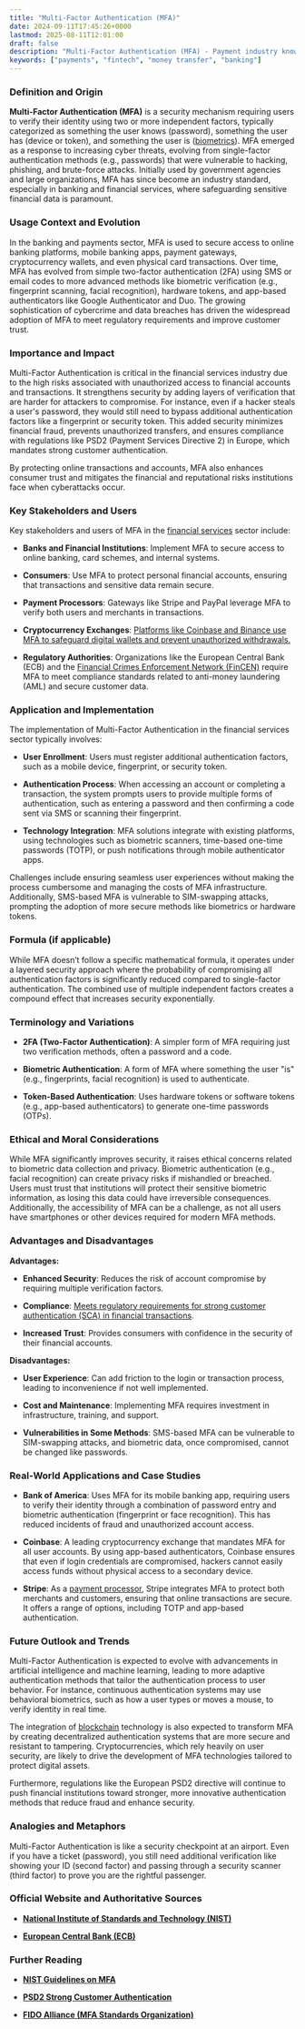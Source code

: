 ```yaml
---
title: "Multi-Factor Authentication (MFA)"
date: 2024-09-11T17:45:26+0000
lastmod: 2025-08-11T12:01:00
draft: false
description: "Multi-Factor Authentication (MFA) - Payment industry knowledge and insights"
keywords: ["payments", "fintech", "money transfer", "banking"]
---
```


### Definition and Origin

**Multi-Factor Authentication (MFA)** is a security mechanism requiring users to verify their identity using two or more independent factors, typically categorized as something the user knows (password), something the user has (device or token), and something the user is ([biometrics](https://faisalkhan.com/learn/payments-wiki/biometric-data/)). MFA emerged as a response to increasing cyber threats, evolving from single-factor authentication methods (e.g., passwords) that were vulnerable to hacking, phishing, and brute-force attacks. Initially used by government agencies and large organizations, MFA has since become an industry standard, especially in banking and financial services, where safeguarding sensitive financial data is paramount.

### Usage Context and Evolution

In the banking and payments sector, MFA is used to secure access to online banking platforms, mobile banking apps, payment gateways, cryptocurrency wallets, and even physical card transactions. Over time, MFA has evolved from simple two-factor authentication (2FA) using SMS or email codes to more advanced methods like biometric verification (e.g., fingerprint scanning, facial recognition), hardware tokens, and app-based authenticators like Google Authenticator and Duo. The growing sophistication of cybercrime and data breaches has driven the widespread adoption of MFA to meet regulatory requirements and improve customer trust.

### Importance and Impact

Multi-Factor Authentication is critical in the financial services industry due to the high risks associated with unauthorized access to financial accounts and transactions. It strengthens security by adding layers of verification that are harder for attackers to compromise. For instance, even if a hacker steals a user's password, they would still need to bypass additional authentication factors like a fingerprint or security token. This added security minimizes financial fraud, prevents unauthorized transfers, and ensures compliance with regulations like PSD2 (Payment Services Directive 2) in Europe, which mandates strong customer authentication.

By protecting online transactions and accounts, MFA also enhances consumer trust and mitigates the financial and reputational risks institutions face when cyberattacks occur.

### Key Stakeholders and Users

Key stakeholders and users of MFA in the [financial services](https://faisalkhanllc.xyz/resources/payments-wiki/f/financial-services/) sector include:

- **Banks and Financial Institutions**: Implement MFA to secure access to online banking, card schemes, and internal systems.

- **Consumers**: Use MFA to protect personal financial accounts, ensuring that transactions and sensitive data remain secure.

- **Payment Processors**: Gateways like Stripe and PayPal leverage MFA to verify both users and merchants in transactions.

- **Cryptocurrency Exchanges**: [Platforms like Coinbase and Binance use MFA to safeguard digital wallets and prevent unauthorized withdrawals.](https://faisalkhanllc.xyz/resources/payments-wiki/c/cryptocurrency-exchanges/)

- **Regulatory Authorities**: Organizations like the European Central Bank (ECB) and the [Financial Crimes Enforcement Network (FinCEN)](https://faisalkhanllc.xyz/resources/payments-wiki/f/financial-crimes-enforcement-network-fincen/) require MFA to meet compliance standards related to anti-money laundering (AML) and secure customer data.

### Application and Implementation

The implementation of Multi-Factor Authentication in the financial services sector typically involves:

- **User Enrollment**: Users must register additional authentication factors, such as a mobile device, fingerprint, or security token.

- **Authentication Process**: When accessing an account or completing a transaction, the system prompts users to provide multiple forms of authentication, such as entering a password and then confirming a code sent via SMS or scanning their fingerprint.

- **Technology Integration**: MFA solutions integrate with existing platforms, using technologies such as biometric scanners, time-based one-time passwords (TOTP), or push notifications through mobile authenticator apps.

Challenges include ensuring seamless user experiences without making the process cumbersome and managing the costs of MFA infrastructure. Additionally, SMS-based MFA is vulnerable to SIM-swapping attacks, prompting the adoption of more secure methods like biometrics or hardware tokens.

### Formula (if applicable)

While MFA doesn’t follow a specific mathematical formula, it operates under a layered security approach where the probability of compromising all authentication factors is significantly reduced compared to single-factor authentication. The combined use of multiple independent factors creates a compound effect that increases security exponentially.

### Terminology and Variations

- **2FA (Two-Factor Authentication)**: A simpler form of MFA requiring just two verification methods, often a password and a code.

- **Biometric Authentication**: A form of MFA where something the user "is" (e.g., fingerprints, facial recognition) is used to authenticate.

- **Token-Based Authentication**: Uses hardware tokens or software tokens (e.g., app-based authenticators) to generate one-time passwords (OTPs).

### Ethical and Moral Considerations

While MFA significantly improves security, it raises ethical concerns related to biometric data collection and privacy. Biometric authentication (e.g., facial recognition) can create privacy risks if mishandled or breached. Users must trust that institutions will protect their sensitive biometric information, as losing this data could have irreversible consequences. Additionally, the accessibility of MFA can be a challenge, as not all users have smartphones or other devices required for modern MFA methods.

### Advantages and Disadvantages

**Advantages:**

- **Enhanced Security**: Reduces the risk of account compromise by requiring multiple verification factors.

- **Compliance**: [Meets regulatory requirements for strong customer authentication (SCA) in financial transactions](https://faisalkhanllc.xyz/resources/payments-wiki/c/compliance-policies-procedures/).

- **Increased Trust**: Provides consumers with confidence in the security of their financial accounts.

**Disadvantages:**

- **User Experience**: Can add friction to the login or transaction process, leading to inconvenience if not well implemented.

- **Cost and Maintenance**: Implementing MFA requires investment in infrastructure, training, and support.

- **Vulnerabilities in Some Methods**: SMS-based MFA can be vulnerable to SIM-swapping attacks, and biometric data, once compromised, cannot be changed like passwords.

### Real-World Applications and Case Studies

- **Bank of America**: Uses MFA for its mobile banking app, requiring users to verify their identity through a combination of password entry and biometric authentication (fingerprint or face recognition). This has reduced incidents of fraud and unauthorized account access.

- **Coinbase**: A leading cryptocurrency exchange that mandates MFA for all user accounts. By using app-based authenticators, Coinbase ensures that even if login credentials are compromised, hackers cannot easily access funds without physical access to a secondary device.

- **Stripe**: As a [payment processor](https://faisalkhanllc.xyz/resources/payments-wiki/p/payment-processor/), Stripe integrates MFA to protect both merchants and customers, ensuring that online transactions are secure. It offers a range of options, including TOTP and app-based authentication.

### Future Outlook and Trends

Multi-Factor Authentication is expected to evolve with advancements in artificial intelligence and machine learning, leading to more adaptive authentication methods that tailor the authentication process to user behavior. For instance, continuous authentication systems may use behavioral biometrics, such as how a user types or moves a mouse, to verify identity in real time.

The integration of [blockchain](https://faisalkhan.com/learn/payments-wiki/blockchain/) technology is also expected to transform MFA by creating decentralized authentication systems that are more secure and resistant to tampering. Cryptocurrencies, which rely heavily on user security, are likely to drive the development of MFA technologies tailored to protect digital assets.

Furthermore, regulations like the European PSD2 directive will continue to push financial institutions toward stronger, more innovative authentication methods that reduce fraud and enhance security.

### Analogies and Metaphors

Multi-Factor Authentication is like a security checkpoint at an airport. Even if you have a ticket (password), you still need additional verification like showing your ID (second factor) and passing through a security scanner (third factor) to prove you are the rightful passenger.

### Official Website and Authoritative Sources

- **[National Institute of Standards and Technology (NIST)](https://www.nist.gov)**

- **[European Central Bank (ECB)](https://www.ecb.europa.eu)**

### Further Reading

- **[NIST Guidelines on MFA](https://www.nist.gov)**

- **[PSD2 Strong Customer Authentication](https://www.ecb.europa.eu)**

- **[FIDO Alliance (MFA Standards Organization)](https://fidoalliance.org)**